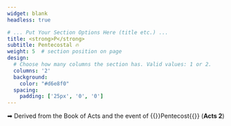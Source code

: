 ```yaml
---
widget: blank
headless: true

# ... Put Your Section Options Here (title etc.) ...
title: <strong>P</strong>
subtitle: Pentecostal 🔥
weight: 5  # section position on page
design:
  # Choose how many columns the section has. Valid values: 1 or 2.
  columns: '2'
  background:
    color: "#d6e8f0"
  spacing:
    padding: ['25px', '0', '0']
---
```

➡︎ Derived from the Book of Acts and the event of {{<hl>}}Pentecost{{</hl>}} (<strong>Acts 2</strong>)